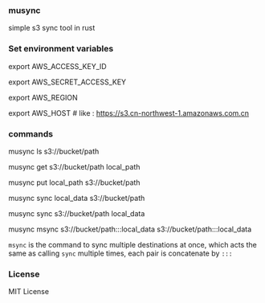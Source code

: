 ### musync

simple s3 sync tool in rust

### Set environment variables

  export AWS_ACCESS_KEY_ID

  export AWS_SECRET_ACCESS_KEY

  export AWS_REGION

  export AWS_HOST # like : https://s3.cn-northwest-1.amazonaws.com.cn

### commands

  musync ls s3://bucket/path

  musync get s3://bucket/path local_path
  
  musync put local_path s3://bucket/path

  musync sync local_data s3://bucket/path
  
  musync sync s3://bucket/path local_data

  musync msync s3://bucket/path:::local_data s3://bucket/path:::local_data

`msync` is the command to sync multiple destinations at once, which acts the same as calling `sync` multiple times, each pair is concatenate by `:::`

### License

MIT License
